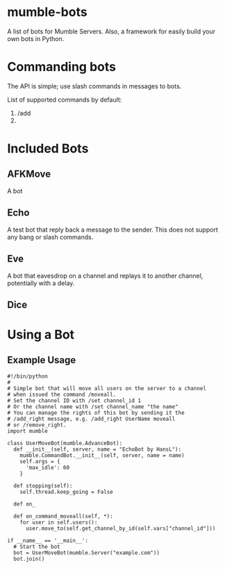 # mumble-bots

A list of bots for Mumble Servers. Also, a framework for easily build your own bots in Python.


# Commanding bots
The API is simple; use slash commands in messages to bots.

List of supported commands by default:
1. /add
2. 


# Included Bots

## AFKMove
A bot

## Echo
A test bot that reply back a message to the sender. This does not support any bang or slash commands.

## Eve
A bot that eavesdrop on a channel and replays it to another channel, potentially with a delay.

## Dice


# Using a Bot

## Example Usage
    
    #!/bin/python
    #
    # Simple bot that will move all users on the server to a channel
    # when issued the command /moveall.
    # Set the channel ID with /set channel_id 1
    # Or the channel name with /set channel_name "the name"
    # You can manage the rights of this bot by sending it the
    # /add_right message, e.g. /add_right UserName moveall
    # or /remove_right.
    import mumble

    class UserMoveBot(mumble.AdvanceBot):
      def __init__(self, server, name = "EchoBot by HansL"):
        mumble.CommandBot.__init__(self, server, name = name)
        self.args = {
	      'max_idle': 60
        }
    
      def stopping(self):
        self.thread.keep_going = False

	  def on_

      def on_command_moveall(self, *):
        for user in self.users():
          user.move_to(self.get_channel_by_id(self.vars["channel_id"]))

	if __name__ == '__main__':
	  # Start the bot
	  bot = UserMoveBot(mumble.Server("example.com"))
	  bot.join()
